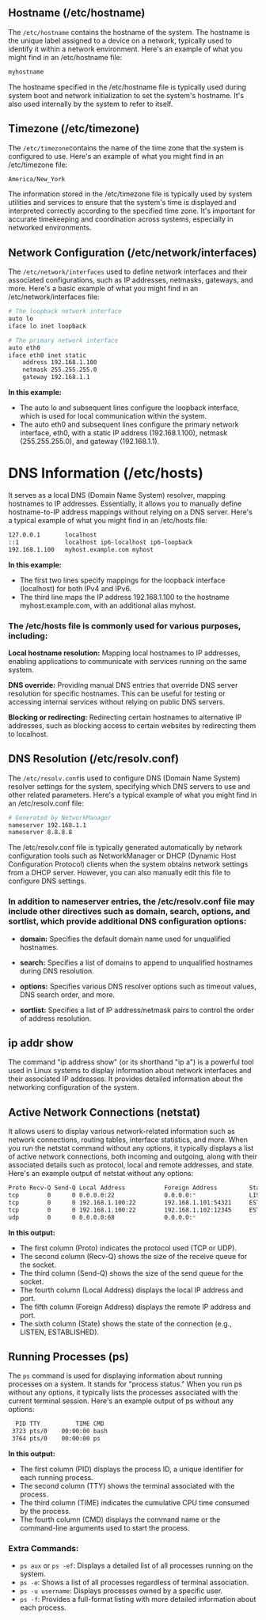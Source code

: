 ## Hostname (/etc/hostname)
The `/etc/hostname` contains the hostname of the system. The hostname is the unique label assigned to a device on a network, typically used to identify it within a network environment. Here's an example of what you might find in an /etc/hostname file:
```bash
myhostname
```
The hostname specified in the /etc/hostname file is typically used during system boot and network initialization to set the system's hostname. It's also used internally by the system to refer to itself.

## Timezone (/etc/timezone)
The `/etc/timezone`contains the name of the time zone that the system is configured to use. Here's an example of what you might find in an /etc/timezone file:
```bash
America/New_York
```
The information stored in the /etc/timezone file is typically used by system utilities and services to ensure that the system's time is displayed and interpreted correctly according to the specified time zone. It's important for accurate timekeeping and coordination across systems, especially in networked environments.

## Network Configuration (/etc/network/interfaces)
The `/etc/network/interfaces` used to define network interfaces and their associated configurations, such as IP addresses, netmasks, gateways, and more. Here's a basic example of what you might find in an /etc/network/interfaces file:
```bash
# The loopback network interface
auto lo
iface lo inet loopback

# The primary network interface
auto eth0
iface eth0 inet static
    address 192.168.1.100
    netmask 255.255.255.0
    gateway 192.168.1.1
```

**In this example:**
- The auto lo and subsequent lines configure the loopback interface, which is used for local communication within the system.
- The auto eth0 and subsequent lines configure the primary network interface, eth0, with a static IP address (192.168.1.100), netmask (255.255.255.0), and gateway (192.168.1.1).

# DNS Information (/etc/hosts)
It serves as a local DNS (Domain Name System) resolver, mapping hostnames to IP addresses. Essentially, it allows you to manually define hostname-to-IP address mappings without relying on a DNS server. Here's a typical example of what you might find in an /etc/hosts file:

```bash
127.0.0.1       localhost
::1             localhost ip6-localhost ip6-loopback
192.168.1.100   myhost.example.com myhost
```

**In this example:**

- The first two lines specify mappings for the loopback interface (localhost) for both IPv4 and IPv6.
- The third line maps the IP address 192.168.1.100 to the hostname myhost.example.com, with an additional alias myhost.

### The /etc/hosts file is commonly used for various purposes, including:

**Local hostname resolution:** Mapping local hostnames to IP addresses, enabling applications to communicate with services running on the same system.

**DNS override:** Providing manual DNS entries that override DNS server resolution for specific hostnames. This can be useful for testing or accessing internal services without relying on public DNS servers.

**Blocking or redirecting:** Redirecting certain hostnames to alternative IP addresses, such as blocking access to certain websites by redirecting them to localhost.

## DNS Resolution (/etc/resolv.conf)
The `/etc/resolv.conf`is used to configure DNS (Domain Name System) resolver settings for the system, specifying which DNS servers to use and other related parameters. Here's a typical example of what you might find in an /etc/resolv.conf file:
```bash
# Generated by NetworkManager
nameserver 192.168.1.1
nameserver 8.8.8.8
```
The /etc/resolv.conf file is typically generated automatically by network configuration tools such as NetworkManager or DHCP (Dynamic Host Configuration Protocol) clients when the system obtains network settings from a DHCP server. However, you can also manually edit this file to configure DNS settings.

### In addition to nameserver entries, the /etc/resolv.conf file may include other directives such as domain, search, options, and sortlist, which provide additional DNS configuration options:

- **domain:** Specifies the default domain name used for unqualified hostnames.

- **search:** Specifies a list of domains to append to unqualified hostnames during DNS resolution.

- **options:** Specifies various DNS resolver options such as timeout values, DNS search order, and more.

- **sortlist:** Specifies a list of IP address/netmask pairs to control the order of address resolution.




## ip addr show 
The command "ip address show" (or its shorthand "ip a") is a powerful tool used in Linux systems to display information about network interfaces and their associated IP addresses. It provides detailed information about the networking configuration of the system.

## Active Network Connections (netstat)
It allows users to display various network-related information such as network connections, routing tables, interface statistics, and more. When you run the netstat command without any options, it typically displays a list of active network connections, both incoming and outgoing, along with their associated details such as protocol, local and remote addresses, and state. Here's an example output of netstat without any options:
```bash
Proto Recv-Q Send-Q Local Address           Foreign Address         State      
tcp        0      0 0.0.0.0:22              0.0.0.0:*               LISTEN     
tcp        0      0 192.168.1.100:22        192.168.1.101:54321     ESTABLISHED
tcp        0      0 192.168.1.100:22        192.168.1.102:12345     ESTABLISHED
udp        0      0 0.0.0.0:68              0.0.0.0:*                          
```

**In this output:**
- The first column (Proto) indicates the protocol used (TCP or UDP).
- The second column (Recv-Q) shows the size of the receive queue for the socket.
- The third column (Send-Q) shows the size of the send queue for the socket.
- The fourth column (Local Address) displays the local IP address and port.
- The fifth column (Foreign Address) displays the remote IP address and port.
- The sixth column (State) shows the state of the connection (e.g., LISTEN, ESTABLISHED).

## Running Processes (ps)
The `ps` command is used for displaying information about running processes on a system. It stands for "process status." When you run ps without any options, it typically lists the processes associated with the current terminal session. Here's an example output of ps without any options:
```bash
  PID TTY          TIME CMD
 3723 pts/0    00:00:00 bash
 3764 pts/0    00:00:00 ps
```

**In this output:**
- The first column (PID) displays the process ID, a unique identifier for each running process.
- The second column (TTY) shows the terminal associated with the process.
- The third column (TIME) indicates the cumulative CPU time consumed by the process.
- The fourth column (CMD) displays the command name or the command-line arguments used to start the process.

### Extra Commands:
- `ps aux` or `ps -ef`: Displays a detailed list of all processes running on the system.
- `ps -e`: Shows a list of all processes regardless of terminal association.
- `ps -u username`: Displays processes owned by a specific user.
- `ps -f`: Provides a full-format listing with more detailed information about each process.






